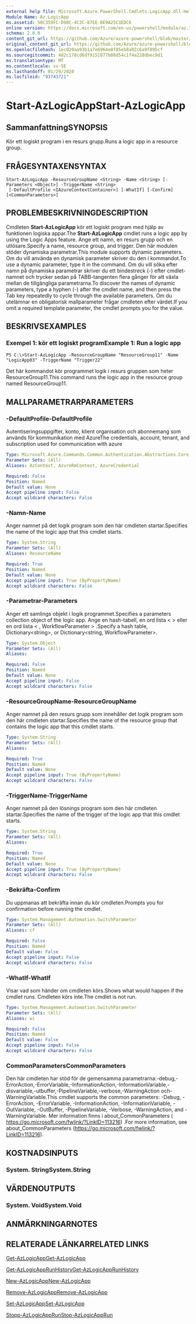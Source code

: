 ```yaml
---
external help file: Microsoft.Azure.PowerShell.Cmdlets.LogicApp.dll-Help.xml
Module Name: Az.LogicApp
ms.assetid: 50C359FC-D98C-4C2C-87EE-BE9A25C3EDC6
online version: https://docs.microsoft.com/en-us/powershell/module/az.logicapp/start-azlogicapp
schema: 2.0.0
content_git_url: https://github.com/Azure/azure-powershell/blob/master/src/LogicApp/LogicApp/help/Start-AzLogicApp.md
original_content_git_url: https://github.com/Azure/azure-powershell/blob/master/src/LogicApp/LogicApp/help/Start-AzLogicApp.md
ms.openlocfilehash: 1ec020aa93b1a7e6964e8f85eb8a02c6a9f895cf
ms.sourcegitcommit: 4d2c178cd6df9151877b08d54c1f4a228dbec9d1
ms.translationtype: MT
ms.contentlocale: sv-SE
ms.lasthandoff: 01/29/2020
ms.locfileid: "93743721"
---
```

# <span data-ttu-id="ecdfd-101">Start-AzLogicApp</span><span class="sxs-lookup"><span data-stu-id="ecdfd-101">Start-AzLogicApp</span></span>

## <span data-ttu-id="ecdfd-102">Sammanfattning</span><span class="sxs-lookup"><span data-stu-id="ecdfd-102">SYNOPSIS</span></span>
<span data-ttu-id="ecdfd-103">Kör ett logiskt program i en resurs grupp.</span><span class="sxs-lookup"><span data-stu-id="ecdfd-103">Runs a logic app in a resource group.</span></span>

## <span data-ttu-id="ecdfd-104">FRÅGESYNTAXEN</span><span class="sxs-lookup"><span data-stu-id="ecdfd-104">SYNTAX</span></span>

```
Start-AzLogicApp -ResourceGroupName <String> -Name <String> [-Parameters <Object>] -TriggerName <String>
 [-DefaultProfile <IAzureContextContainer>] [-WhatIf] [-Confirm] [<CommonParameters>]
```

## <span data-ttu-id="ecdfd-105">PROBLEMBESKRIVNING</span><span class="sxs-lookup"><span data-stu-id="ecdfd-105">DESCRIPTION</span></span>
<span data-ttu-id="ecdfd-106">Cmdleten **Start-AzLogicApp** kör ett logiskt program med hjälp av funktionen logiska appar.</span><span class="sxs-lookup"><span data-stu-id="ecdfd-106">The **Start-AzLogicApp** cmdlet runs a logic app by using the Logic Apps feature.</span></span>
<span data-ttu-id="ecdfd-107">Ange ett namn, en resurs grupp och en utlösare.</span><span class="sxs-lookup"><span data-stu-id="ecdfd-107">Specify a name, resource group, and trigger.</span></span>
<span data-ttu-id="ecdfd-108">Den här modulen stöder dynamiska parametrar.</span><span class="sxs-lookup"><span data-stu-id="ecdfd-108">This module supports dynamic parameters.</span></span>
<span data-ttu-id="ecdfd-109">Om du vill använda en dynamisk parameter skriver du den i kommandot.</span><span class="sxs-lookup"><span data-stu-id="ecdfd-109">To use a dynamic parameter, type it in the command.</span></span>
<span data-ttu-id="ecdfd-110">Om du vill söka efter namn på dynamiska parametrar skriver du ett bindestreck (-) efter cmdlet-namnet och trycker sedan på TABB-tangenten flera gånger för att växla mellan de tillgängliga parametrarna.</span><span class="sxs-lookup"><span data-stu-id="ecdfd-110">To discover the names of dynamic parameters, type a hyphen (-) after the cmdlet name, and then press the Tab key repeatedly to cycle through the available parameters.</span></span>
<span data-ttu-id="ecdfd-111">Om du utelämnar en obligatorisk mallparameter frågar cmdleten efter värdet.</span><span class="sxs-lookup"><span data-stu-id="ecdfd-111">If you omit a required template parameter, the cmdlet prompts you for the value.</span></span>

## <span data-ttu-id="ecdfd-112">BESKRIVS</span><span class="sxs-lookup"><span data-stu-id="ecdfd-112">EXAMPLES</span></span>

### <span data-ttu-id="ecdfd-113">Exempel 1: kör ett logiskt program</span><span class="sxs-lookup"><span data-stu-id="ecdfd-113">Example 1: Run a logic app</span></span>
```
PS C:\>Start-AzLogicApp -ResourceGroupName "ResourceGroup11" -Name "LogicApp03" -TriggerName "Trigger22"
```

<span data-ttu-id="ecdfd-114">Det här kommandot kör programmet logik i resurs gruppen som heter ResourceGroup11.</span><span class="sxs-lookup"><span data-stu-id="ecdfd-114">This command runs the logic app in the resource group named ResourceGroup11.</span></span>

## <span data-ttu-id="ecdfd-115">MALLPARAMETRAR</span><span class="sxs-lookup"><span data-stu-id="ecdfd-115">PARAMETERS</span></span>

### <span data-ttu-id="ecdfd-116">-DefaultProfile</span><span class="sxs-lookup"><span data-stu-id="ecdfd-116">-DefaultProfile</span></span>
<span data-ttu-id="ecdfd-117">Autentiseringsuppgifter, konto, klient organisation och abonnemang som används för kommunikation med Azure</span><span class="sxs-lookup"><span data-stu-id="ecdfd-117">The credentials, account, tenant, and subscription used for communication with azure</span></span>

```yaml
Type: Microsoft.Azure.Commands.Common.Authentication.Abstractions.Core.IAzureContextContainer
Parameter Sets: (All)
Aliases: AzContext, AzureRmContext, AzureCredential

Required: False
Position: Named
Default value: None
Accept pipeline input: False
Accept wildcard characters: False
```

### <span data-ttu-id="ecdfd-118">-Namn</span><span class="sxs-lookup"><span data-stu-id="ecdfd-118">-Name</span></span>
<span data-ttu-id="ecdfd-119">Anger namnet på det logik program som den här cmdleten startar.</span><span class="sxs-lookup"><span data-stu-id="ecdfd-119">Specifies the name of the logic app that this cmdlet starts.</span></span>

```yaml
Type: System.String
Parameter Sets: (All)
Aliases: ResourceName

Required: True
Position: Named
Default value: None
Accept pipeline input: True (ByPropertyName)
Accept wildcard characters: False
```

### <span data-ttu-id="ecdfd-120">-Parametrar</span><span class="sxs-lookup"><span data-stu-id="ecdfd-120">-Parameters</span></span>
<span data-ttu-id="ecdfd-121">Anger ett samlings objekt i logik programmet.</span><span class="sxs-lookup"><span data-stu-id="ecdfd-121">Specifies a parameters collection object of the logic app.</span></span>
<span data-ttu-id="ecdfd-122">Ange en hash-tabell, en ord lista \< \> eller en ord lista \< , WorkflowParameter \> .</span><span class="sxs-lookup"><span data-stu-id="ecdfd-122">Specify a hash table, Dictionary\<string\>, or Dictionary\<string, WorkflowParameter\>.</span></span>

```yaml
Type: System.Object
Parameter Sets: (All)
Aliases:

Required: False
Position: Named
Default value: None
Accept pipeline input: False
Accept wildcard characters: False
```

### <span data-ttu-id="ecdfd-123">-ResourceGroupName</span><span class="sxs-lookup"><span data-stu-id="ecdfd-123">-ResourceGroupName</span></span>
<span data-ttu-id="ecdfd-124">Anger namnet på den resurs grupp som innehåller det logik program som den här cmdleten startar.</span><span class="sxs-lookup"><span data-stu-id="ecdfd-124">Specifies the name of the resource group that contains the logic app that this cmdlet starts.</span></span>

```yaml
Type: System.String
Parameter Sets: (All)
Aliases:

Required: True
Position: Named
Default value: None
Accept pipeline input: True (ByPropertyName)
Accept wildcard characters: False
```

### <span data-ttu-id="ecdfd-125">-TriggerName</span><span class="sxs-lookup"><span data-stu-id="ecdfd-125">-TriggerName</span></span>
<span data-ttu-id="ecdfd-126">Anger namnet på den lösnings program som den här cmdleten startar.</span><span class="sxs-lookup"><span data-stu-id="ecdfd-126">Specifies the name of the trigger of the logic app that this cmdlet starts.</span></span>

```yaml
Type: System.String
Parameter Sets: (All)
Aliases:

Required: True
Position: Named
Default value: None
Accept pipeline input: True (ByPropertyName)
Accept wildcard characters: False
```

### <span data-ttu-id="ecdfd-127">-Bekräfta</span><span class="sxs-lookup"><span data-stu-id="ecdfd-127">-Confirm</span></span>
<span data-ttu-id="ecdfd-128">Du uppmanas att bekräfta innan du kör cmdleten.</span><span class="sxs-lookup"><span data-stu-id="ecdfd-128">Prompts you for confirmation before running the cmdlet.</span></span>

```yaml
Type: System.Management.Automation.SwitchParameter
Parameter Sets: (All)
Aliases: cf

Required: False
Position: Named
Default value: False
Accept pipeline input: False
Accept wildcard characters: False
```

### <span data-ttu-id="ecdfd-129">-WhatIf</span><span class="sxs-lookup"><span data-stu-id="ecdfd-129">-WhatIf</span></span>
<span data-ttu-id="ecdfd-130">Visar vad som händer om cmdleten körs.</span><span class="sxs-lookup"><span data-stu-id="ecdfd-130">Shows what would happen if the cmdlet runs.</span></span>
<span data-ttu-id="ecdfd-131">Cmdleten körs inte.</span><span class="sxs-lookup"><span data-stu-id="ecdfd-131">The cmdlet is not run.</span></span>

```yaml
Type: System.Management.Automation.SwitchParameter
Parameter Sets: (All)
Aliases: wi

Required: False
Position: Named
Default value: False
Accept pipeline input: False
Accept wildcard characters: False
```

### <span data-ttu-id="ecdfd-132">CommonParameters</span><span class="sxs-lookup"><span data-stu-id="ecdfd-132">CommonParameters</span></span>
<span data-ttu-id="ecdfd-133">Den här cmdleten har stöd för de gemensamma parametrarna:-debug,-ErrorAction,-ErrorVariable,-InformationAction,-InformationVariable,-disvariable,-utbuffer,-PipelineVariable,-verbose,-WarningAction och-WarningVariable.</span><span class="sxs-lookup"><span data-stu-id="ecdfd-133">This cmdlet supports the common parameters: -Debug, -ErrorAction, -ErrorVariable, -InformationAction, -InformationVariable, -OutVariable, -OutBuffer, -PipelineVariable, -Verbose, -WarningAction, and -WarningVariable.</span></span> <span data-ttu-id="ecdfd-134">Mer information finns i about_CommonParameters ( https://go.microsoft.com/fwlink/?LinkID=113216) .</span><span class="sxs-lookup"><span data-stu-id="ecdfd-134">For more information, see about_CommonParameters (https://go.microsoft.com/fwlink/?LinkID=113216).</span></span>

## <span data-ttu-id="ecdfd-135">KOSTNADS</span><span class="sxs-lookup"><span data-stu-id="ecdfd-135">INPUTS</span></span>

### <span data-ttu-id="ecdfd-136">System. String</span><span class="sxs-lookup"><span data-stu-id="ecdfd-136">System.String</span></span>

## <span data-ttu-id="ecdfd-137">VÄRDEN</span><span class="sxs-lookup"><span data-stu-id="ecdfd-137">OUTPUTS</span></span>

### <span data-ttu-id="ecdfd-138">System. Void</span><span class="sxs-lookup"><span data-stu-id="ecdfd-138">System.Void</span></span>

## <span data-ttu-id="ecdfd-139">ANMÄRKNINGAR</span><span class="sxs-lookup"><span data-stu-id="ecdfd-139">NOTES</span></span>

## <span data-ttu-id="ecdfd-140">RELATERADE LÄNKAR</span><span class="sxs-lookup"><span data-stu-id="ecdfd-140">RELATED LINKS</span></span>

[<span data-ttu-id="ecdfd-141">Get-AzLogicApp</span><span class="sxs-lookup"><span data-stu-id="ecdfd-141">Get-AzLogicApp</span></span>](./Get-AzLogicApp.md)

[<span data-ttu-id="ecdfd-142">Get-AzLogicAppRunHistory</span><span class="sxs-lookup"><span data-stu-id="ecdfd-142">Get-AzLogicAppRunHistory</span></span>](./Get-AzLogicAppRunHistory.md)

[<span data-ttu-id="ecdfd-143">New-AzLogicApp</span><span class="sxs-lookup"><span data-stu-id="ecdfd-143">New-AzLogicApp</span></span>](./New-AzLogicApp.md)

[<span data-ttu-id="ecdfd-144">Remove-AzLogicApp</span><span class="sxs-lookup"><span data-stu-id="ecdfd-144">Remove-AzLogicApp</span></span>](./Remove-AzLogicApp.md)

[<span data-ttu-id="ecdfd-145">Set-AzLogicApp</span><span class="sxs-lookup"><span data-stu-id="ecdfd-145">Set-AzLogicApp</span></span>](./Set-AzLogicApp.md)

[<span data-ttu-id="ecdfd-146">Stopp-AzLogicAppRun</span><span class="sxs-lookup"><span data-stu-id="ecdfd-146">Stop-AzLogicAppRun</span></span>](./Stop-AzLogicAppRun.md)



